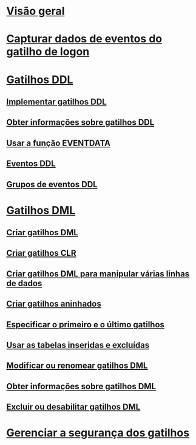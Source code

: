 # [Visão geral](logon-triggers.md)  
# [Capturar dados de eventos do gatilho de logon](capture-logon-trigger-event-data.md)  
# [Gatilhos DDL](ddl-triggers.md)  
## [Implementar gatilhos DDL](implement-ddl-triggers.md)  
## [Obter informações sobre gatilhos DDL](get-information-about-ddl-triggers.md)  
## [Usar a função EVENTDATA](use-the-eventdata-function.md)  
## [Eventos DDL](ddl-events.md)  
## [Grupos de eventos DDL](ddl-event-groups.md)  
# [Gatilhos DML](dml-triggers.md)  
## [Criar gatilhos DML](create-dml-triggers.md)  
## [Criar gatilhos CLR](create-clr-triggers.md)  
## [Criar gatilhos DML para manipular várias linhas de dados](create-dml-triggers-to-handle-multiple-rows-of-data.md)  
## [Criar gatilhos aninhados](create-nested-triggers.md)  
## [Especificar o primeiro e o último gatilhos](specify-first-and-last-triggers.md)  
## [Usar as tabelas inseridas e excluídas](use-the-inserted-and-deleted-tables.md)  
## [Modificar ou renomear gatilhos DML](modify-or-rename-dml-triggers.md)  
## [Obter informações sobre gatilhos DML](get-information-about-dml-triggers.md)  
## [Excluir ou desabilitar gatilhos DML](delete-or-disable-dml-triggers.md)  
# [Gerenciar a segurança dos gatilhos](manage-trigger-security.md)  
